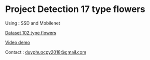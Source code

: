 # Project Detection 17 type flowers

Using : SSD and Mobilenet

[Dataset 102 type flowers](https://www.robots.ox.ac.uk/~vgg/data/flowers/102/)

[Video demo](https://youtu.be/VctXYfdgeKg)

Contact : duyphuocpy2018@gmail.com
